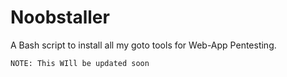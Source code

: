 # Noobstaller

A Bash script to install all my goto tools for Web-App Pentesting.


`NOTE: This WIll be updated soon`
